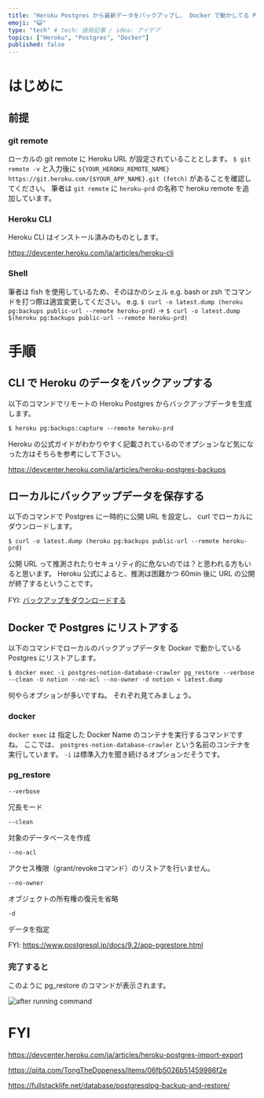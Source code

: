 ```yaml
---
title: "Heroku Postgres から最新データをバックアップし、 Docker で動かしてる Postgres にリストアする"
emoji: "😺"
type: "tech" # tech: 技術記事 / idea: アイデア
topics: ["Heroku", "Postgres", "Docker"]
published: false
---
```


# はじめに

## 前提

### git remote

ローカルの git remote に Heroku URL が設定されていることとします。
`$ git remote -v` と入力後に `${YOUR_HEROKU_REMOTE_NAME} https://git.heroku.com/{$YOUR_APP_NAME}.git (fetch)` があることを確認してください。
筆者は `git remote` に `heroku-prd` の名称で heroku remote を追加しています。

### Heroku CLI

Heroku CLI はインストール済みのものとします。

https://devcenter.heroku.com/ja/articles/heroku-cli

### Shell

筆者は fish を使用しているため、そのほかのシェル e.g. bash or zsh でコマンドを打つ際は適宜変更してください。
e.g. `$ curl -o latest.dump (heroku pg:backups public-url --remote heroku-prd)` -> `$ curl -o latest.dump $(heroku pg:backups public-url --remote heroku-prd)`

# 手順

## CLI で Heroku のデータをバックアップする

以下のコマンドでリモートの Heroku Postgres からバックアップデータを生成します。

```fish
$ heroku pg:backups:capture --remote heroku-prd
```

Heroku の公式ガイドがわかりやすく記載されているのでオプションなど気になった方はそちらを参考にして下さい。

https://devcenter.heroku.com/ja/articles/heroku-postgres-backups

## ローカルにバックアップデータを保存する

以下のコマンドで Postgres に一時的に公開 URL を設定し、 curl でローカルにダウンロードします。

```fish
$ curl -o latest.dump (heroku pg:backups public-url --remote heroku-prd)
```

公開 URL って推測されたりセキュリティ的に危ないのでは？と思われる方もいると思います。
Heroku 公式によると、推測は困難かつ 60min 後に URL の公開が終了するということです。

FYI: [バックアップをダウンロードする](https://devcenter.heroku.com/ja/articles/heroku-postgres-backups#downloading-your-backups)

## Docker で Postgres にリストアする

以下のコマンドでローカルのバックアップデータを Docker で動かしている Postgres にリストアします。

```fish
$ docker exec -i postgres-notion-database-crawler pg_restore --verbose --clean -U notion --no-acl --no-owner -d notion < latest.dump
```

何やらオプションが多いですね。
それぞれ見てみましょう。

### docker

`docker exec` は 指定した Docker Name のコンテナを実行するコマンドですね。
ここでは、 `postgres-notion-database-crawler` という名前のコンテナを実行しています。
`-i` は標準入力を聞き続けるオプションだそうです。

### pg_restore

`--verbose`

冗長モード

`--clean`

対象のデータベースを作成

`--no-acl`

アクセス権限（grant/revokeコマンド）のリストアを行いません。

`--no-owner`

オブジェクトの所有権の復元を省略

`-d`

データを指定

FYI: https://www.postgresql.jp/docs/9.2/app-pgrestore.html

### 完了すると

このように pg_restore のコマンドが表示されます。

![after running command](https://i.gyazo.com/bb405a5d95e1b0f8254fc3d54c86051f.png)



# FYI

https://devcenter.heroku.com/ja/articles/heroku-postgres-import-export

https://qiita.com/TongTheDopeness/items/06fb5026b51459986f2e

https://fullstacklife.net/database/postgresqlpg-backup-and-restore/